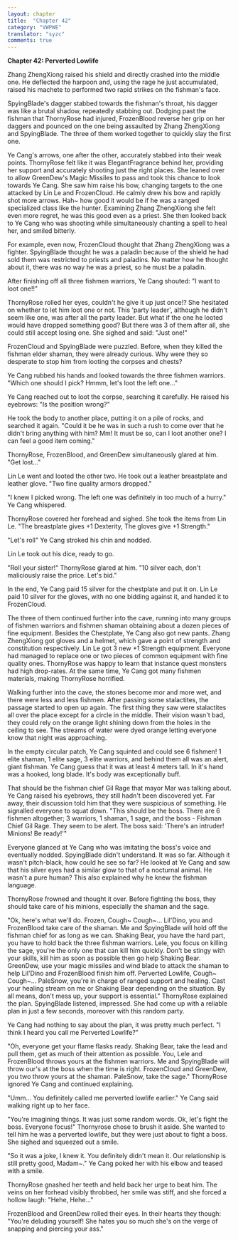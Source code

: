 ```yaml
---
layout: chapter
title:  "Chapter 42"
category: "VWPWE"
translator: "syzc"
comments: true
---
```


**Chapter 42: Perverted Lowlife**
 
Zhang ZhengXiong raised his shield and directly crashed into the middle one. He deflected the harpoon and, using the rage he just accumulated, raised his machete to performed two rapid strikes on the fishman's face. 
 
SpyingBlade's dagger stabbed towards the fishman's throat, his dagger was like a brutal shadow, repeatedly stabbing out. Dodging past the fishman that ThornyRose had injured, FrozenBlood reverse her grip on her daggers and pounced on the one being assaulted by Zhang ZhengXiong and SpyingBlade. The three of them worked together to quickly slay the first one. 
 
Ye Cang's arrows, one after the other, accurately stabbed into their weak points. ThornyRose felt like it was ElegantFragrance behind her, providing her support and accurately shooting just the right places. She leaned over to allow GreenDew's Magic Missiles to pass and took this chance to look towards Ye Cang. She saw him raise his bow, changing targets to the one attacked by Lin Le and FrozenCloud. He calmly drew his bow and rapidly shot more arrows. Hah~ how good it would be if he was a ranged specialized class like the hunter. Examining Zhang ZhengXiong she felt even more regret, he was this good even as a priest. She then looked back to Ye Cang who was shooting while simultaneously chanting a spell to heal her, and smiled bitterly.
 
For example, even now, FrozenCloud thought that Zhang ZhengXiong was a fighter. SpyingBlade thought he was a paladin because of the shield he had sold them was restricted to priests and paladins. No matter how he thought about it, there was no way he was a priest, so he must be a paladin.
 
After finishing off all three fishmen warriors, Ye Cang shouted: "I want to loot one!!"
 
ThornyRose rolled her eyes, couldn't he give it up just once!? She hesitated on whether to let him loot one or not. This 'party leader', although he didn't seem like one, was after all the party leader. But what if the one he looted would have dropped something good? But there was 3 of them after all, she could still accept losing one. She sighed and said: "Just one!"
 
FrozenCloud and SpyingBlade were puzzled. Before, when they killed the fishman elder shaman, they were already curious. Why were they so desperate to stop him from looting the corpses and chests?
 
Ye Cang rubbed his hands and looked towards the three fishmen warriors. "Which one should I pick? Hmmm, let's loot the left one..."
 
Ye Cang reached out to loot the corpse, searching it carefully. He raised his eyebrows: "Is the position wrong?" 
 
He took the body to another place, putting it on a pile of rocks, and searched it again. "Could it be he was in such a rush to come over that he didn't bring anything with him? Mm! It must be so, can I loot another one? I can feel a good item coming."
 
ThornyRose, FrozenBlood, and GreenDew simultaneously glared at him. "Get lost..."
 
Lin Le went and looted the other two. He took out a leather breastplate and leather glove. "Two fine quality armors dropped."
 
"I knew I picked wrong. The left one was definitely in too much of a hurry." Ye Cang whispered.
 
ThornyRose covered her forehead and sighed. She took the items from Lin Le. "The breastplate gives +1 Dexterity, The gloves give +1 Strength."
 
"Let's roll" Ye Cang stroked his chin and nodded.
 
Lin Le took out his dice, ready to go.
 
"Roll your sister!" ThornyRose glared at him. "10 silver each, don't maliciously raise the price. Let's bid."
 
In the end, Ye Cang paid 15 silver for the chestplate and put it on. Lin Le paid 10 silver for the gloves, with no one bidding against it, and handed it to FrozenCloud.
 
The three of them continued further into the cave, running into many groups of fishmen warriors and fishmen shaman obtaining about a dozen pieces of fine equipment. Besides the Chestplate, Ye Cang also got new pants. Zhang ZhengXiong got gloves and a helmet, which gave a point of strength and constitution respectively. Lin Le got 3 new +1 Strength equipment. Everyone had managed to replace one or two pieces of common equipment with fine quality ones. ThornyRose was happy to learn that instance quest monsters had high drop-rates. At the same time, Ye Cang got many fishmen materials, making ThornyRose horrified.

Walking further into the cave, the stones become mor and more wet, and there were less and less fishmen. After passing some stalactites, the passage started to open up again. The first thing they saw were stalactites all over the place except for a circle in the middle. Their vision wasn't bad, they could rely on the orange light shining down from the holes in the ceiling to see. The streams of water were dyed orange letting everyone know that night was approaching.
 
In the empty circular patch, Ye Cang squinted and could see 6 fishmen! 1 elite shaman, 1 elite sage, 3 elite warriors, and behind them all was an alert, giant fishman. Ye Cang guess that it was at least 4 meters tall. In it's hand was a hooked, long blade. It's body was exceptionally buff.
 
That should be the fishman chief Gil Rage that mayor Mar was talking about. Ye Cang raised his eyebrows, they still hadn't been discovered yet. Far away, their discussion told him that they were suspicious of something. He signalled everyone to squat down. "This should be the boss. There are 6 fishmen altogether; 3 warriors, 1 shaman, 1 sage, and the boss - Fishman Chief Gil Rage. They seem to be alert. The boss said: 'There's an intruder! Minions! Be ready!'"
 
Everyone glanced at Ye Cang who was imitating the boss's voice and eventually nodded. SpyingBlade didn't understand. It was so far. Although it wasn't pitch-black, how could he see so far? He looked at Ye Cang and saw that his silver eyes had a similar glow to that of a nocturnal animal. He wasn't a pure human? This also explained why he knew the fishman language.
 
ThornyRose frowned and thought it over. Before fighting the boss, they should take care of his minions, especially the shaman and the sage.
 
"Ok, here's what we'll do. Frozen, Cough~ Cough~... Lil'Dino, you and FrozenBlood take care of the shaman. Me and SpyingBlade will hold off the fishman chief for as long as we can. Shaking Bear, you have the hard part, you have to hold back the three fishman warriors. Lele, you focus on killing the sage, you're the only one that can kill him quickly. Don't be stingy with your skills, kill him as soon as possible then go help Shaking Bear. GreenDew, use your magic missiles and wind blade to attack the shaman to help Lil'Dino and FrozenBlood finish him off. Perverted Lowlife, Cough~ Cough~... PaleSnow, you're in charge of ranged support and healing. Cast your healing stream on me or Shaking Bear depending on the situation. By all means, don't mess up, your support is essential." ThornyRose explained the plan. SpyingBlade listened, impressed. She had come up with a reliable plan in just a few seconds, moreover with this random party.
 
Ye Cang had nothing to say about the plan, it was pretty much perfect. "I think I heard you call me Perverted Lowlife?"
 
"Oh, everyone get your flame flasks ready. Shaking Bear, take the lead and pull them, get as much of their attention as possible. You, Lele and FrozenBlood throws yours at the fishmen warriors. Me and SpyingBlade will throw our's at the boss when the time is right. FrozenCloud and GreenDew, you two throw yours at the shaman. PaleSnow, take the sage." ThornyRose ignored Ye Cang and continued explaining.
 
"Umm... You definitely called me perverted lowlife earlier." Ye Cang said walking right up to her face.
 
"You're imagining things. It was just some random words. Ok, let's fight the boss. Everyone focus!" Thornyrose chose to brush it aside. She wanted to tell him he was a perverted lowlife, but they were just about to fight a boss. She sighed and squeezed out a smile.
 
"So it was a joke, I knew it. You definitely didn't mean it. Our relationship is still pretty good, Madam~." Ye Cang poked her with his elbow and teased with a smile.
 
ThornyRose gnashed her teeth and held back her urge to beat him. The veins on her forhead visibly throbbed, her smile was stiff, and she forced a hollow laugh: "Hehe, Hehe..."
 
FrozenBlood and GreenDew rolled their eyes. In their hearts they though: "You're deluding yourself! She hates you so much she's on the verge of snapping and piercing your ass."